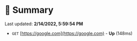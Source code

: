 # 📖 Summary
Last updated: **2/14/2022, 5:59:54 PM**

- `GET` [https://google.com](https://google.com) - **Up** (148ms)
